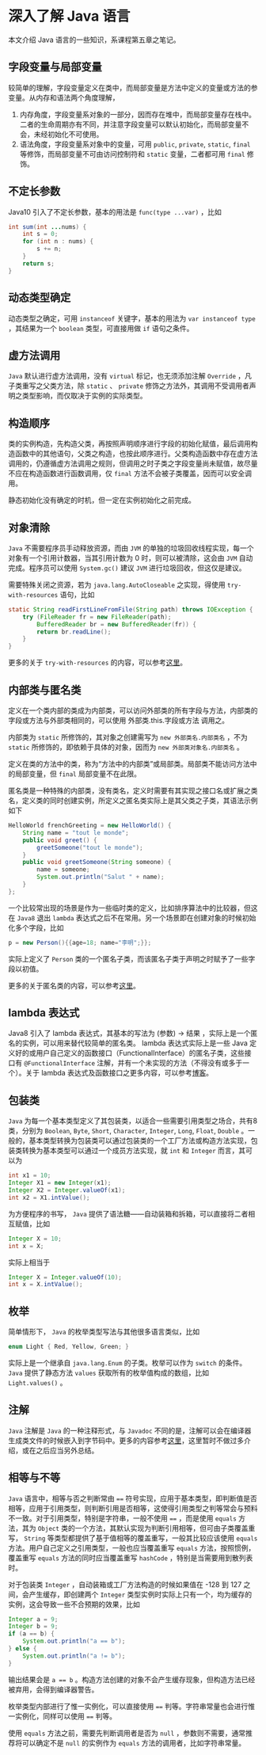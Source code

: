 # 深入了解 Java 语言

本文介绍 Java 语言的一些知识，系课程第五章之笔记。

## 字段变量与局部变量

较简单的理解，字段变量定义在类中，而局部变量是方法中定义的变量或方法的参变量。从内存和语法两个角度理解，

1. 内存角度，字段变量系对象的一部分，因而存在堆中，而局部变量存在栈中。二者的生命周期亦有不同，并注意字段变量可以默认初始化，而局部变量不会，未经初始化不可使用。
2. 语法角度，字段变量系对象中的变量，可用 `public`, `private`, `static`, `final` 等修饰，而局部变量不可由访问控制符和 `static` 变量，二者都可用 `final` 修饰。

## 不定长参数

Java10 引入了不定长参数，基本的用法是 `func(type ...var)` ，比如

```java
int sum(int ...nums) {
    int s = 0;
    for (int n : nums) {
        s += n;
    }
    return s;
}
```

## 动态类型确定

动态类型之确定，可用 `instanceof` 关键字，基本的用法为 `var instanceof type` ，其结果为一个 `boolean` 类型，可直接用做 `if` 语句之条件。

## 虚方法调用

`Java` 默认进行虚方法调用，没有 `virtual` 标记，也无须添加注解 `Override` ，凡子类重写之父类方法，除 `static` 、 `private` 修饰之方法外，其调用不受调用者声明之类型影响，而仅取决于实例的实际类型。

## 构造顺序

类的实例构造，先构造父类，再按照声明顺序进行字段的初始化赋值，最后调用构造函数中的其他语句，父类之构造，也按此顺序进行。父类构造函数中存在虚方法调用的，仍遵循虚方法调用之规则，但调用之时子类之字段变量尚未赋值，故尽量不应在构造函数进行函数调用，仅 `final` 方法不会被子类覆盖，因而可以安全调用。

静态初始化没有确定的时机，但一定在实例初始化之前完成。

## 对象清除

`Java` 不需要程序员手动释放资源，而由 `JVM` 的单独的垃圾回收线程实现，每一个对象有一个引用计数器，当其引用计数为 0 时，则可以被清除，这会由 `JVM` 自动完成。程序员可以使用 `System.gc()` 建议 `JVM` 进行垃圾回收，但这仅是建议。

需要特殊关闭之资源，若为 `java.lang.AutoCloseable` 之实现，得使用 `try-with-resources` 语句，比如

```java
static String readFirstLineFromFile(String path) throws IOException {
	try (FileReader fr = new FileReader(path);
	    BufferedReader br = new BufferedReader(fr)) {
	    return br.readLine();
	}
}
```

更多的关于 `try-with-resources` 的内容，可以参考[这里](https://docs.oracle.com/javase/tutorial/essential/exceptions/tryResourceClose.html)。

## 内部类与匿名类

定义在一个类内部的类成为内部类，可以访问外部类的所有字段与方法，内部类的字段或方法与外部类相同的，可以使用 外部类.this.字段或方法 调用之。

内部类为 `static` 所修饰的，其对象之创建需写为 `new 外部类名.内部类名` ，不为 `static` 所修饰的，即依赖于具体的对象，因而为 `new 外部类对象名.内部类名` 。

定义在类的方法中的类，称为“方法中的内部类”或局部类。局部类不能访问方法中的局部变量，但 `final` 局部变量不在此限。

匿名类是一种特殊的内部类，没有类名，定义时需要有其实现之接口名或扩展之类名，定义类的同时创建实例，所定义之匿名类实际上是其父类之子类，其语法示例如下

```java
HelloWorld frenchGreeting = new HelloWorld() {
    String name = "tout le monde";
    public void greet() {
        greetSomeone("tout le monde");
    }
    public void greetSomeone(String someone) {
        name = someone;
        System.out.println("Salut " + name);
    }
};
```

一个比较常出现的场景是作为一些临时类的定义，比如排序算法中的比较器，但这在 `Java8` 退出 `lambda` 表达式之后不在常用。另一个场景即在创建对象的时候初始化多个字段，比如

```java
p = new Person(){{age=18; name="李明";}};
```

实际上定义了 `Person` 类的一个匿名子类，而该匿名子类于声明之时赋予了一些字段以初值。

更多的关于匿名类的内容，可以参考[这里](https://docs.oracle.com/javase/tutorial/java/javaOO/anonymousclasses.html)。

## lambda 表达式

Java8 引入了 lambda 表达式，其基本的写法为 (参数) -> 结果 ，实际上是一个匿名的实例，可以用来替代较简单的匿名类。 lambda 表达式实际上是一些 Java 定义好的或用户自己定义的函数接口（FunctionalInterface）的匿名子类，这些接口有 `@FunctionalInterface` 注解，并有一个未实现的方法（不得没有或多于一个）。关于 lambda 表达式及函数接口之更多内容，可以参考[博客](https://blog.csdn.net/linysuccess/article/details/104751843)。

## 包装类

`Java` 为每一个基本类型定义了其包装类，以适合一些需要引用类型之场合，共有8类，分别为 `Boolean`, `Byte`, `Short`, `Character`, `Integer`, `Long`, `Float`, `Double` 。一般的，基本类型转换为包装类可以通过包装类的一个工厂方法或构造方法实现，包装类转换为基本类型可以通过一个成员方法实现，就 `int` 和 `Integer` 而言，其可以为

```java
int x1 = 10;
Integer X1 = new Integer(x1);
Integer X2 = Integer.valueOf(x1);
int x2 = X1.intValue();
```

为方便程序的书写， `Java` 提供了语法糖——自动装箱和拆箱，可以直接将二者相互赋值，比如

```java
Integer X = 10;
int x = X;
```

实际上相当于

```java
Integer X = Integer.valueOf(10);
int x = X.intValue();
```

## 枚举

简单情形下， `Java` 的枚举类型写法与其他很多语言类似，比如

```java
enum Light { Red, Yellow, Green; }
```

实际上是一个继承自 `java.lang.Enum` 的子类。枚举可以作为 `switch` 的条件。 `Java` 提供了静态方法 `values` 获取所有的枚举值构成的数组，比如 `Light.values()` 。

## 注解

`Java` 注解是 `Java` 的一种注释形式，与 `Javadoc` 不同的是，注解可以会在编译器生成类文件的时候嵌入到字节码中。更多的内容参考[这里](https://www.runoob.com/w3cnote/java-annotation.html)，这里暂时不做过多介绍，或在之后应当另外总结。

<!--- TODO 完成注解部分之总结 -->

## 相等与不等

`Java` 语言中，相等与否之判断常由 `==` 符号实现，应用于基本类型，即判断值是否相等，应用于引用类型，则判断引用是否相等，这使得引用类型之判等常会与预料不一致。对于引用类型，特别是字符串，一般不使用 `==` ，而是使用 `equals` 方法，其为 `Object` 类的一个方法，其默认实现为判断引用相等，但可由子类覆盖重写， `String` 等类型都提供了基于值相等的覆盖重写，一般其比较应该使用 `equals` 方法。用户自己定义之引用类型，一般也应当覆盖重写 `equals` 方法，按照惯例，覆盖重写 `equals` 方法的同时应当覆盖重写 `hashCode` ，特别是当需要用到散列表时。

对于包装类 `Integer` ，自动装箱或工厂方法构造的时候如果值在 -128 到 127 之间，会产生缓存，即创建两个 `Integer` 类型实例时实际上只有一个，均为缓存的实例，这会导致一些不合预期的效果，比如

```java
Integer a = 9;
Integer b = 9;
if (a == b) {
    System.out.println("a == b");
} else {
    System.out.println("a != b");
}
```

输出结果会是 `a == b` 。构造方法创建的对象不会产生缓存现象，但构造方法已经被弃用，会得到编译器警告。

枚举类型内部进行了惟一实例化，可以直接使用 `==` 判等。字符串常量也会进行惟一实例化，同样可以使用 `==` 判等。

使用 `equals` 方法之前，需要先判断调用者是否为 `null` ，参数则不需要，通常推荐将可以确定不是 `null` 的实例作为 `equals` 方法的调用者，比如字符串常量。